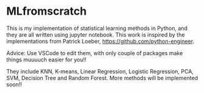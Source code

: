 # MLfromscratch
This is my implementation of statistical learning methods in Python, and they are all written using jupyter notebook.
This work is inspired by the implementations from Patrick Loeber, https://github.com/python-engineer.

Advice: Use VSCode to edit them, with only couple of packages make things muuuuch easier for you!!

They include KNN, K-means, Linear Regression, Logistic Regression, PCA, SVM, Decision Tree and Random Forest. More methods will be implemented soon!!

